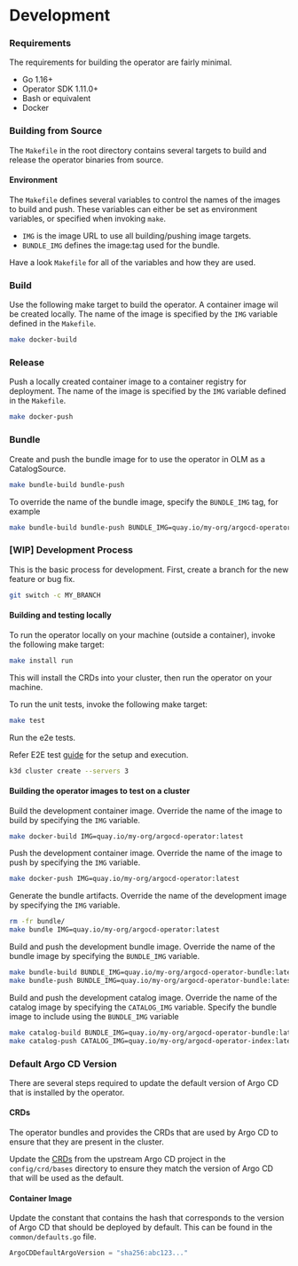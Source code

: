 
# Development

### Requirements

The requirements for building the operator are fairly minimal.

 * Go 1.16+
 * Operator SDK 1.11.0+
 * Bash or equivalent
 * Docker
 
### Building from Source

The `Makefile` in the root directory contains several targets to build and release the operator binaries from source.

#### Environment

The `Makefile` defines several variables to control the names of the images to build and push.
These variables can either be set as environment variables, or specified when invoking `make`.

 * `IMG` is the image URL to use all building/pushing image targets.
 * `BUNDLE_IMG` defines the image:tag used for the bundle.

Have a look `Makefile` for all of the variables and how they are used.

### Build

Use the following make target to build the operator. A container image wil be created locally. The name of the image is specified by the `IMG` variable defined in the `Makefile`.

``` bash
make docker-build
```

### Release

Push a locally created container image to a container registry for deployment.  The name of the image is specified by the `IMG` variable defined in the `Makefile`.

``` bash
make docker-push
```

### Bundle

Create and push the bundle image for to use the operator in OLM as a CatalogSource. 

``` bash
make bundle-build bundle-push
```
To override the name of the bundle image, specify the `BUNDLE_IMG` tag, for example

``` bash
make bundle-build bundle-push BUNDLE_IMG=quay.io/my-org/argocd-operator-bundle:latest
```

### [WIP] Development Process

This is the basic process for development. First, create a branch for the new feature or bug fix.

``` bash
git switch -c MY_BRANCH
```

#### Building and testing locally

To run the operator locally on your machine (outside a container), invoke the following make target:

``` bash
make install run
```

This will install the CRDs into your cluster, then run the operator on your machine.

To run the unit tests, invoke the following make target:

``` bash
make test
```

Run the e2e tests.

Refer E2E test [guide](../e2e-test-guide.md) for the setup and execution.

```bash
k3d cluster create --servers 3
```

#### Building the operator images to test on a cluster

Build the development container image.
Override the name of the image to build by specifying the `IMG` variable.

``` bash
make docker-build IMG=quay.io/my-org/argocd-operator:latest
```

Push the development container image.
Override the name of the image to push by specifying the `IMG` variable.

``` bash
make docker-push IMG=quay.io/my-org/argocd-operator:latest
```

Generate the bundle artifacts.
Override the name of the development image by specifying the `IMG` variable.

``` bash
rm -fr bundle/
make bundle IMG=quay.io/my-org/argocd-operator:latest
```

Build and push the development bundle image.
Override the name of the bundle image by specifying the `BUNDLE_IMG` variable.

``` bash
make bundle-build BUNDLE_IMG=quay.io/my-org/argocd-operator-bundle:latest
make bundle-push BUNDLE_IMG=quay.io/my-org/argocd-operator-bundle:latest
```

Build and push the development catalog image.
Override the name of the catalog image by specifying the `CATALOG_IMG` variable.
Specify the bundle image to include using the `BUNDLE_IMG` variable
``` bash
make catalog-build BUNDLE_IMG=quay.io/my-org/argocd-operator-bundle:latest CATALOG_IMG=quay.io/my-org/argocd-operator-index:latest
make catalog-push CATALOG_IMG=quay.io/my-org/argocd-operator-index:latest
```

### Default Argo CD Version

There are several steps required to update the default version of Argo CD that is installed by the operator.

#### CRDs

The operator bundles and provides the CRDs that are used by Argo CD to ensure that they are present in the cluster.

Update the [CRDs][argocd_upstream_crds] from the upstream Argo CD project in the `config/crd/bases` directory to ensure they match the version of Argo CD that will be used as the default.

[podman_link]:https://podman.io
[argocd_upstream_crds]:https://github.com/argoproj/argo-cd/tree/master/manifests/crds

#### Container Image

Update the constant that contains the hash that corresponds to the version of Argo CD that should be deployed by default. This can be found in the `common/defaults.go` file.

```go
ArgoCDDefaultArgoVersion = "sha256:abc123..."
```
